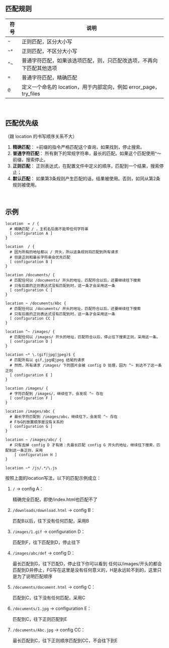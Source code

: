 <br>

## 匹配规则



| 符号 | 说明                                                         |
| ---- | ------------------------------------------------------------ |
| `~`  | 正则匹配，区分大小写                                         |
| `~*` | 正则匹配，不区分大小写                                       |
| `^~` | 普通字符匹配，如果该选项匹配，则，只匹配改选项，不再向下匹配其他选项 |
| `=`  | 普通字符匹配，精确匹配                                       |
| `@`  | 定义一个命名的 location，用于内部定向，例如 error_page，try_files |



<br>

## 匹配优先级

（跟 location 的书写顺序关系不大）

1. **精确匹配**：
   =前缀的指令严格匹配这个查询，如果找到，停止搜索。
2. **普通字符匹配**：
   所有剩下的常规字符串，最长的匹配。如果这个匹配使用^〜前缀，搜索停止。
3. **正则匹配**：
   正则表达式，在配置文件中定义的顺序，匹配到一个结果，搜索停止；
4. **默认匹配**：
   如果第3条规则产生匹配的话，结果被使用。否则，如同从第2条规则被使用。

<br>



## 示例

```nginx
location  = / {
  # 精确匹配 / ，主机名后面不能带任何字符串
  [ configuration A ]
}

location  / {
  # 因为所有的地址都以 / 开头，所以这条规则将匹配到所有请求
  # 但是正则和最长字符串会优先匹配
  [ configuration B ]
}

location /documents/ {
  # 匹配任何以 /documents/ 开头的地址，匹配符合以后，还要继续往下搜索
  # 只有后面的正则表达式没有匹配到时，这一条才会采用这一条
  [ configuration C ]
}

location ~ /documents/Abc {
  # 匹配任何以 /documents/ 开头的地址，匹配符合以后，还要继续往下搜索
  # 只有后面的正则表达式没有匹配到时，这一条才会采用这一条
  [ configuration CC ]
}

location ^~ /images/ {
  # 匹配任何以 /images/ 开头的地址，匹配符合以后，停止往下搜索正则，采用这一条。
  [ configuration D ]
}

location ~* \.(gif|jpg|jpeg)$ {
  # 匹配所有以 gif,jpg或jpeg 结尾的请求
  # 然而，所有请求 /images/ 下的图片会被 config D 处理，因为 ^~ 到达不了这一条正则
  [ configuration E ]
}

location /images/ {
  # 字符匹配到 /images/，继续往下，会发现 ^~ 存在
  [ configuration F ]
}

location /images/abc {
  # 最长字符匹配到 /images/abc，继续往下，会发现 ^~ 存在
  # F与G的放置顺序是没有关系的
  [ configuration G ]
}

location ~ /images/abc/ {
  # 只有去掉 config D 才有效：先最长匹配 config G 开头的地址，继续往下搜索，匹配到这一条正则，采用
    [ configuration H ]
}

location ~* /js/.*/\.js
```



按照上面的location写法，以下的匹配示例成立：

1. `/` -> config A：

   精确完全匹配，即使/index.html也匹配不了

2. `/downloads/download.html` -> config B：

   匹配B以后，往下没有任何匹配，采用B

3. `/images/1.gif` -> configuration D：

   匹配到F，往下匹配到D，停止往下

4. `/images/abc/def` -> config D：

   最长匹配到G，往下匹配D，停止往下你可以看到 任何以/images/开头的都会匹配到D并停止，FG写在这里是没有任何意义的，H是永远轮不到的，这里只是为了说明匹配顺序

5. `/documents/document.html` -> config C：

   匹配到C，往下没有任何匹配，采用C

6. `/documents/1.jpg` -> configuration E：

   匹配到C，往下正则匹配到E

7. `/documents/Abc.jpg` -> config CC：

   最长匹配到C，往下正则顺序匹配到CC，不会往下到E



